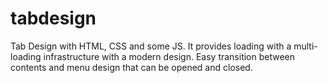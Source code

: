 # tabdesign
Tab Design with HTML, CSS and some JS. It provides loading with a multi-loading infrastructure with a modern design. Easy transition between contents and menu design that can be opened and closed.
